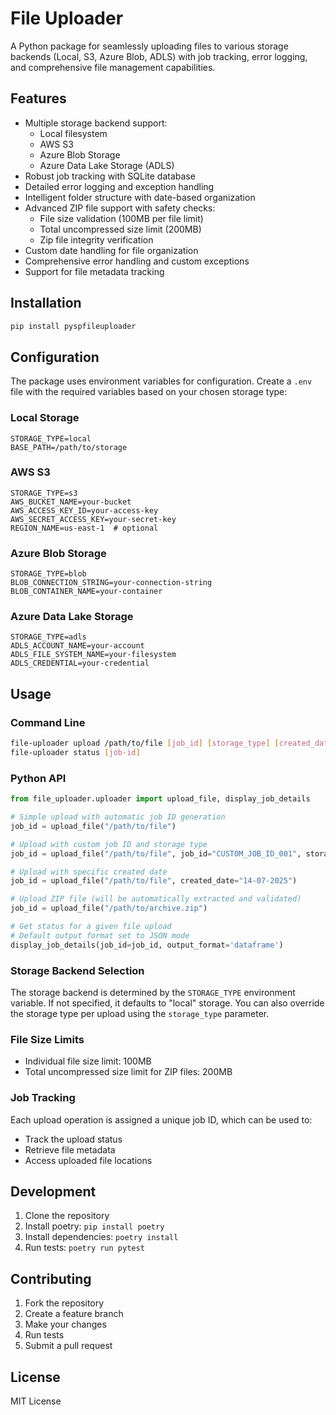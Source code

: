 # File Uploader

A Python package for seamlessly uploading files to various storage backends (Local, S3, Azure Blob, ADLS) with job tracking, error logging, and comprehensive file management capabilities.

## Features

- Multiple storage backend support:
  - Local filesystem
  - AWS S3
  - Azure Blob Storage
  - Azure Data Lake Storage (ADLS)
- Robust job tracking with SQLite database
- Detailed error logging and exception handling
- Intelligent folder structure with date-based organization
- Advanced ZIP file support with safety checks:
  - File size validation (100MB per file limit)
  - Total uncompressed size limit (200MB)
  - Zip file integrity verification
- Custom date handling for file organization
- Comprehensive error handling and custom exceptions
- Support for file metadata tracking

## Installation

```bash
pip install pyspfileuploader
```

## Configuration

The package uses environment variables for configuration. Create a `.env` file with the required variables based on your chosen storage type:

### Local Storage
```env
STORAGE_TYPE=local
BASE_PATH=/path/to/storage
```

### AWS S3
```env
STORAGE_TYPE=s3
AWS_BUCKET_NAME=your-bucket
AWS_ACCESS_KEY_ID=your-access-key
AWS_SECRET_ACCESS_KEY=your-secret-key
REGION_NAME=us-east-1  # optional
```

### Azure Blob Storage
```env
STORAGE_TYPE=blob
BLOB_CONNECTION_STRING=your-connection-string
BLOB_CONTAINER_NAME=your-container
```

### Azure Data Lake Storage
```env
STORAGE_TYPE=adls
ADLS_ACCOUNT_NAME=your-account
ADLS_FILE_SYSTEM_NAME=your-filesystem
ADLS_CREDENTIAL=your-credential
```

## Usage

### Command Line
```bash
file-uploader upload /path/to/file [job_id] [storage_type] [created_date]
file-uploader status [job-id]

```

### Python API
```python
from file_uploader.uploader import upload_file, display_job_details

# Simple upload with automatic job ID generation
job_id = upload_file("/path/to/file")

# Upload with custom job ID and storage type
job_id = upload_file("/path/to/file", job_id="CUSTOM_JOB_ID_001", storage_type="s3")

# Upload with specific created date
job_id = upload_file("/path/to/file", created_date="14-07-2025")

# Upload ZIP file (will be automatically extracted and validated)
job_id = upload_file("/path/to/archive.zip")

# Get status for a given file upload
# Default output format set to JSON mode
display_job_details(job_id=job_id, output_format='dataframe')
```

### Storage Backend Selection

The storage backend is determined by the `STORAGE_TYPE` environment variable. If not specified, it defaults to "local" storage. You can also override the storage type per upload using the `storage_type` parameter.

### File Size Limits

- Individual file size limit: 100MB
- Total uncompressed size limit for ZIP files: 200MB

### Job Tracking

Each upload operation is assigned a unique job ID, which can be used to:
- Track the upload status
- Retrieve file metadata
- Access uploaded file locations

## Development

1. Clone the repository
2. Install poetry: `pip install poetry`
3. Install dependencies: `poetry install`
4. Run tests: `poetry run pytest`

## Contributing

1. Fork the repository
2. Create a feature branch
3. Make your changes
4. Run tests
5. Submit a pull request

## License

MIT License
